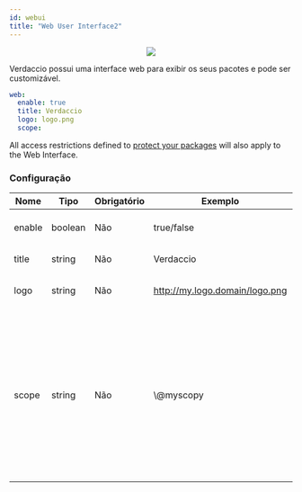 ```yaml
---
id: webui
title: "Web User Interface2"
---
```



<p align="center"><img src="https://github.com/verdaccio/verdaccio/blob/master/assets/gif/verdaccio_big_30.gif?raw=true"></p>

Verdaccio possui uma interface web para exibir os seus pacotes e pode ser customizável.

```yaml
web:
  enable: true
  title: Verdaccio
  logo: logo.png
  scope:
```

All access restrictions defined to [protect your packages](protect-your-dependencies.md) will also apply to the Web Interface.

### Configuração

| Nome   | Tipo    | Obrigatório | Exemplo                        | Suporte | Descrição                   |
| ------ | ------- | ----------- | ------------------------------ | ------- | --------------------------- |
| enable | boolean | Não         | true/false                     | all     | habilitar a interface web   |
| title  | string  | Não         | Verdaccio                      | all     | Título da página web        |
| logo   | string  | Não         | http://my.logo.domain/logo.png | all     | URI onde o logo se encontra |
| scope  | string  | Não         | \\@myscopy                     | all     | If you're using this registry for a specific module scope, specify that scope to set it in the webui instructions header (note: escape @ with \\@) |
